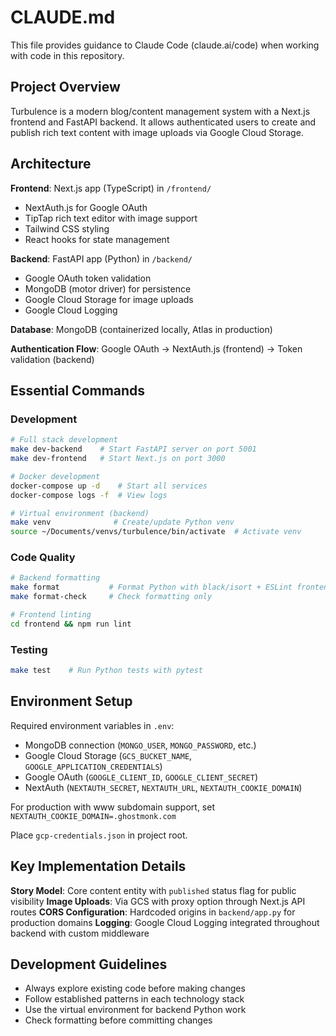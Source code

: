 # CLAUDE.md

This file provides guidance to Claude Code (claude.ai/code) when working with code in this repository.

## Project Overview

Turbulence is a modern blog/content management system with a Next.js frontend and FastAPI backend. It allows authenticated users to create and publish rich text content with image uploads via Google Cloud Storage.

## Architecture

**Frontend**: Next.js app (TypeScript) in `/frontend/`
- NextAuth.js for Google OAuth
- TipTap rich text editor with image support
- Tailwind CSS styling
- React hooks for state management

**Backend**: FastAPI app (Python) in `/backend/`
- Google OAuth token validation
- MongoDB (motor driver) for persistence
- Google Cloud Storage for image uploads
- Google Cloud Logging

**Database**: MongoDB (containerized locally, Atlas in production)

**Authentication Flow**: Google OAuth → NextAuth.js (frontend) → Token validation (backend)

## Essential Commands

### Development
```bash
# Full stack development
make dev-backend    # Start FastAPI server on port 5001
make dev-frontend   # Start Next.js on port 3000

# Docker development
docker-compose up -d    # Start all services
docker-compose logs -f  # View logs

# Virtual environment (backend)
make venv              # Create/update Python venv
source ~/Documents/venvs/turbulence/bin/activate  # Activate venv
```

### Code Quality
```bash
# Backend formatting
make format           # Format Python with black/isort + ESLint frontend
make format-check     # Check formatting only

# Frontend linting
cd frontend && npm run lint
```

### Testing
```bash
make test    # Run Python tests with pytest
```

## Environment Setup

Required environment variables in `.env`:
- MongoDB connection (`MONGO_USER`, `MONGO_PASSWORD`, etc.)
- Google Cloud Storage (`GCS_BUCKET_NAME`, `GOOGLE_APPLICATION_CREDENTIALS`)
- Google OAuth (`GOOGLE_CLIENT_ID`, `GOOGLE_CLIENT_SECRET`)
- NextAuth (`NEXTAUTH_SECRET`, `NEXTAUTH_URL`, `NEXTAUTH_COOKIE_DOMAIN`)

For production with www subdomain support, set `NEXTAUTH_COOKIE_DOMAIN=.ghostmonk.com`

Place `gcp-credentials.json` in project root.

## Key Implementation Details

**Story Model**: Core content entity with `published` status flag for public visibility
**Image Uploads**: Via GCS with proxy option through Next.js API routes
**CORS Configuration**: Hardcoded origins in `backend/app.py` for production domains
**Logging**: Google Cloud Logging integrated throughout backend with custom middleware

## Development Guidelines

- Always explore existing code before making changes
- Follow established patterns in each technology stack
- Use the virtual environment for backend Python work
- Check formatting before committing changes